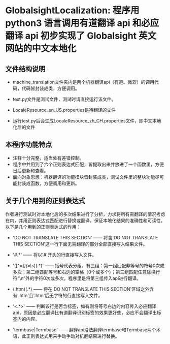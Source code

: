 # GlobalsightLocalization: 程序用 python3 语言调用有道翻译 api 和必应翻译 api 初步实现了 Globalsight 英文网站的中文本地化

## 文件结构说明

- machine_translation文件夹内是两个机器翻译api（有道、微软）的调用代码，代码皆封装成类，方便调用。
- test.py文件是测试文件，测试时请直接运行该文件。
- LocaleResource_en_US.properties是待翻译的文件

- 运行test.py后会生成LocaleResource_zh_CH.properties文件，即中文本地化后的文件


## 本程序功能特点

- 注释十分完整，适当处有差错控制。
- 程序中共用到了六个正则表达式匹配，皆提取出来并放进了一个函数里，方便日后更新和查看。
- 面向对象思想：机器翻译的功能模块皆封装成类，测试文件里的整块功能尽可能封装成函数，方便调用和更新。


## 关于几个用到的正则表达式
作者进行测试时对本地化后的多次结果进行了分析，力求将所有需翻译的情况考虑在内，并用正则表达式匹配进行替换或翻译，保证本地化结果的准确性和可读性。以下是几个用到的正则表达式的作用：

- 'DO NOT TRANSLATE THIS SECTION' —— 将含'DO NOT TRANSLATE THIS SECTION'这一行下面无需翻译的部分全部直接写入结果文件。

- '#.*' —— 将以'#'开头的行直接写入文件。

- '([^=]*)(=\s*)(.*)' —— 括号代表分组，有三组：第一组匹配非等号的符号0次或多次；第二组匹配等号和右边的空格（0个或多个）；第三组匹配任意除换行符“\n”外的字符0次或多次。程序里是将第三组传入api进行翻译。

- (\.htm)(.*) —— 将在'DO NOT TRANSLATE THIS SECTION'区域之外含有'.htm'且'.htm'后无字符的行直接写入文件。

- '<.*>' —— 判断该行是否含标签，如有则将等号右边的内容传入必应翻译api，原因是必应翻译比有道翻译识别标签的效果更好些，必应不会翻译出标签内的内容。

- 'termbase|Termbase' —— 翻译api没法翻译termbase和Termbase两个术语，此正则表达式用来手动手动对机翻结果进行替换。

